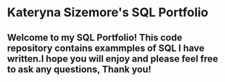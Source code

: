 # Kateryna Sizemore's SQL Portfolio
## Welcome to my SQL Portfolio! This code repository contains exammples of SQL I have written.I hope you will enjoy and please feel free to ask any questions, Thank you!
